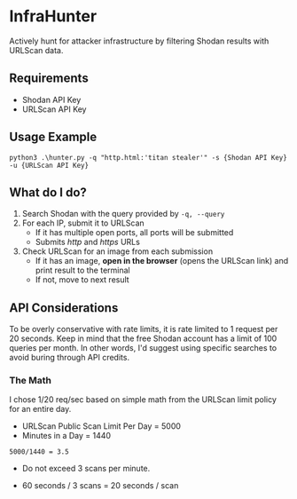 # InfraHunter

Actively hunt for attacker infrastructure by filtering Shodan results with URLScan data.

## Requirements

- Shodan API Key
- URLScan API Key

## Usage Example

`python3 .\hunter.py -q "http.html:'titan stealer'" -s {Shodan API Key} -u {URLScan API Key}`

## What do I do?

1. Search Shodan with the query provided by `-q, --query`
2. For each IP, submit it to URLScan
    - If it has multiple open ports, all ports will be submitted
    - Submits *http* and *https* URLs
3. Check URLScan for an image from each submission
    - If it has an image, **open in the browser** (opens the URLScan link) and print result to the terminal
    - If not, move to next result

## API Considerations

To be overly conservative with rate limits, it is rate limited to 1 request per 20 seconds. Keep in mind that the free Shodan account has a limit of 100 queries per month. In other words, I'd suggest using specific searches to avoid buring through API credits.

### The Math

I chose 1/20 req/sec based on simple math from the URLScan limit policy for an entire day.

- URLScan Public Scan Limit Per Day = 5000
- Minutes in a Day = 1440

`5000/1440 = 3.5`
- Do not exceed 3 scans per minute.

- 60 seconds / 3 scans = 20 seconds / scan
